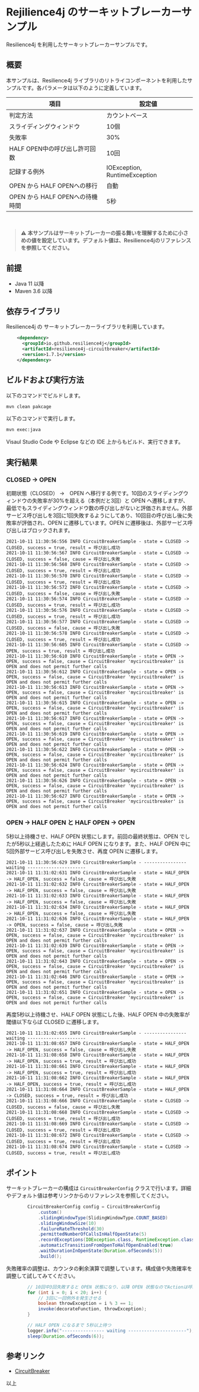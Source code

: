# Rejilience4j のサーキットブレーカーサンプル

Resilience4j を利用したサーキットブレーカーサンプルです。

## 概要

本サンプルは、Resilience4j ライブラリのリトライコンポーネントを利用したサンプルです。各パラメータは以下のように定義しています。

| 項目  | 設定値  |
|---|---|
| 判定方法  | カウントベース |
| スライディングウィンドウ| 10個 |
| 失敗率 | 30% |
| HALF OPEN中の呼び出し許可回数 | 10回 |
| 記録する例外| IOException, RuntimeException |
| OPEN から HALF OPENへの移行| 自動 |
| OPEN から HALF OPENへの待機時間 | 5秒 |

<br>

> :warning: **本サンプルはサーキットブレーカーの振る舞いを理解するために小さめの値を設定しています。デフォルト値は、Resilience4jのリファレンスを参照してください。**

## 前提

- Java 11 以降
- Maven 3.6 以降

## 依存ライブラリ

Resilience4j の サーキットブレーカーライブラリを利用しています。

```xml
    <dependency>
      <groupId>io.github.resilience4j</groupId>
      <artifactId>resilience4j-circuitbreaker</artifactId>
      <version>1.7.1</version>
    </dependency>
```

## ビルドおよび実行方法

以下のコマンドでビルドします。

```sh
mvn clean pakcage
```

以下のコマンドで実行します。

```sh
mvn exec:java 
```

Visaul Studio Code や Eclipse などの IDE 上からもビルド、実行できます。

## 実行結果

### CLOSED -> OPEN

初期状態（CLOSED） ->　OPEN へ移行する例です。10回のスライディングウィンドウの失敗率が30%を超える（本例だと3回）と OPEN へ遷移しますが、最低でもスライディングウィンドウ数の呼び出しがないと評価されません。外部サービス呼び出しを3回に1回失敗するようにしてあり、10回目の呼び出し後に失敗率が評価され、OPEN に遷移しています。OPEN に遷移後は、外部サービス呼び出しはブロックされます。

```log
2021-10-11 11:30:56:556 INFO CircuitBreakerSample - state = CLOSED -> CLOSED, success = true, result = 呼び出し成功
2021-10-11 11:30:56:567 INFO CircuitBreakerSample - state = CLOSED -> CLOSED, success = false, cause = 呼び出し失敗
2021-10-11 11:30:56:568 INFO CircuitBreakerSample - state = CLOSED -> CLOSED, success = true, result = 呼び出し成功
2021-10-11 11:30:56:570 INFO CircuitBreakerSample - state = CLOSED -> CLOSED, success = true, result = 呼び出し成功
2021-10-11 11:30:56:572 INFO CircuitBreakerSample - state = CLOSED -> CLOSED, success = false, cause = 呼び出し失敗
2021-10-11 11:30:56:574 INFO CircuitBreakerSample - state = CLOSED -> CLOSED, success = true, result = 呼び出し成功
2021-10-11 11:30:56:576 INFO CircuitBreakerSample - state = CLOSED -> CLOSED, success = true, result = 呼び出し成功
2021-10-11 11:30:56:577 INFO CircuitBreakerSample - state = CLOSED -> CLOSED, success = false, cause = 呼び出し失敗
2021-10-11 11:30:56:578 INFO CircuitBreakerSample - state = CLOSED -> CLOSED, success = true, result = 呼び出し成功
2021-10-11 11:30:56:605 INFO CircuitBreakerSample - state = CLOSED -> OPEN, success = true, result = 呼び出し成功
2021-10-11 11:30:56:610 INFO CircuitBreakerSample - state = OPEN -> OPEN, success = false, cause = CircuitBreaker 'mycircuitbreaker' is OPEN and does not permit further calls
2021-10-11 11:30:56:612 INFO CircuitBreakerSample - state = OPEN -> OPEN, success = false, cause = CircuitBreaker 'mycircuitbreaker' is OPEN and does not permit further calls
2021-10-11 11:30:56:613 INFO CircuitBreakerSample - state = OPEN -> OPEN, success = false, cause = CircuitBreaker 'mycircuitbreaker' is OPEN and does not permit further calls
2021-10-11 11:30:56:615 INFO CircuitBreakerSample - state = OPEN -> OPEN, success = false, cause = CircuitBreaker 'mycircuitbreaker' is OPEN and does not permit further calls
2021-10-11 11:30:56:617 INFO CircuitBreakerSample - state = OPEN -> OPEN, success = false, cause = CircuitBreaker 'mycircuitbreaker' is OPEN and does not permit further calls
2021-10-11 11:30:56:619 INFO CircuitBreakerSample - state = OPEN -> OPEN, success = false, cause = CircuitBreaker 'mycircuitbreaker' is OPEN and does not permit further calls
2021-10-11 11:30:56:622 INFO CircuitBreakerSample - state = OPEN -> OPEN, success = false, cause = CircuitBreaker 'mycircuitbreaker' is OPEN and does not permit further calls
2021-10-11 11:30:56:624 INFO CircuitBreakerSample - state = OPEN -> OPEN, success = false, cause = CircuitBreaker 'mycircuitbreaker' is OPEN and does not permit further calls
2021-10-11 11:30:56:626 INFO CircuitBreakerSample - state = OPEN -> OPEN, success = false, cause = CircuitBreaker 'mycircuitbreaker' is OPEN and does not permit further calls
2021-10-11 11:30:56:627 INFO CircuitBreakerSample - state = OPEN -> OPEN, success = false, cause = CircuitBreaker 'mycircuitbreaker' is OPEN and does not permit further calls
```

### OPEN -> HALF OPEN と HALF OPEN -> OPEN

5秒以上待機させ、HALF OPEN 状態にします。前回の最終状態は、OPEN でしたが5秒以上経過したために HALF OPEN になります。また、HALF OPEN 中に5回外部サービス呼び出しを失敗させ、再度 OPEN に遷移します。

```log
2021-10-11 11:30:56:629 INFO CircuitBreakerSample - ---------------- waiting ----------------------
2021-10-11 11:31:02:631 INFO CircuitBreakerSample - state = HALF_OPEN -> HALF_OPEN, success = false, cause = 呼び出し失敗
2021-10-11 11:31:02:632 INFO CircuitBreakerSample - state = HALF_OPEN -> HALF_OPEN, success = false, cause = 呼び出し失敗
2021-10-11 11:31:02:633 INFO CircuitBreakerSample - state = HALF_OPEN -> HALF_OPEN, success = false, cause = 呼び出し失敗
2021-10-11 11:31:02:634 INFO CircuitBreakerSample - state = HALF_OPEN -> HALF_OPEN, success = false, cause = 呼び出し失敗
2021-10-11 11:31:02:636 INFO CircuitBreakerSample - state = HALF_OPEN -> OPEN, success = false, cause = 呼び出し失敗
2021-10-11 11:31:02:637 INFO CircuitBreakerSample - state = OPEN -> OPEN, success = false, cause = CircuitBreaker 'mycircuitbreaker' is OPEN and does not permit further calls
2021-10-11 11:31:02:639 INFO CircuitBreakerSample - state = OPEN -> OPEN, success = false, cause = CircuitBreaker 'mycircuitbreaker' is OPEN and does not permit further calls
2021-10-11 11:31:02:643 INFO CircuitBreakerSample - state = OPEN -> OPEN, success = false, cause = CircuitBreaker 'mycircuitbreaker' is OPEN and does not permit further calls
2021-10-11 11:31:02:646 INFO CircuitBreakerSample - state = OPEN -> OPEN, success = false, cause = CircuitBreaker 'mycircuitbreaker' is OPEN and does not permit further calls
2021-10-11 11:31:02:651 INFO CircuitBreakerSample - state = OPEN -> OPEN, success = false, cause = CircuitBreaker 'mycircuitbreaker' is OPEN and does not permit further calls
```


再度5秒以上待機させ、HALF OPEN 状態にした後、HALF OPEN 中の失敗率が閾値以下ならば CLOSED に遷移します。

```log
2021-10-11 11:31:02:655 INFO CircuitBreakerSample - ---------------- waiting ----------------------
2021-10-11 11:31:08:657 INFO CircuitBreakerSample - state = HALF_OPEN -> HALF_OPEN, success = false, cause = 呼び出し失敗
2021-10-11 11:31:08:658 INFO CircuitBreakerSample - state = HALF_OPEN -> HALF_OPEN, success = true, result = 呼び出し成功
2021-10-11 11:31:08:661 INFO CircuitBreakerSample - state = HALF_OPEN -> HALF_OPEN, success = true, result = 呼び出し成功
2021-10-11 11:31:08:662 INFO CircuitBreakerSample - state = HALF_OPEN -> HALF_OPEN, success = true, result = 呼び出し成功
2021-10-11 11:31:08:664 INFO CircuitBreakerSample - state = HALF_OPEN -> CLOSED, success = true, result = 呼び出し成功
2021-10-11 11:31:08:666 INFO CircuitBreakerSample - state = CLOSED -> CLOSED, success = false, cause = 呼び出し失敗
2021-10-11 11:31:08:668 INFO CircuitBreakerSample - state = CLOSED -> CLOSED, success = true, result = 呼び出し成功
2021-10-11 11:31:08:669 INFO CircuitBreakerSample - state = CLOSED -> CLOSED, success = true, result = 呼び出し成功
2021-10-11 11:31:08:672 INFO CircuitBreakerSample - state = CLOSED -> CLOSED, success = true, result = 呼び出し成功
2021-10-11 11:31:08:674 INFO CircuitBreakerSample - state = CLOSED -> CLOSED, success = true, result = 呼び出し成功
```

## ポイント


サーキットブレーカーの構成は `CircuitBreakerConfig` クラスで行います。詳細やデフォルト値は参考リンクからのリファレンスを参照してください。

```java
        CircuitBreakerConfig config = CircuitBreakerConfig
            .custom()
            .slidingWindowType(SlidingWindowType.COUNT_BASED)
            .slidingWindowSize(10)
            .failureRateThreshold(30)
            .permittedNumberOfCallsInHalfOpenState(5)
            .recordExceptions(IOException.class, RuntimeException.class)
            .automaticTransitionFromOpenToHalfOpenEnabled(true)
            .waitDurationInOpenState(Duration.ofSeconds(5))
            .build();
```

失敗確率の調整は、カウンタの剰余演算で調整しています。構成値や失敗確率を調整して試してみてください。

```java
        // 10回中3回失敗すると OPEN 状態になり、以降 OPEN 状態なのでActionは呼ばれない
        for (int i = 0; i < 20; i++) {
            // 3回に一回例外を発生させる
            boolean throwException = i % 3 == 1;
            invoke(decorateFunction, throwException);
        }

        // HALF OPEN になるまで 5秒以上待つ
        logger.info("---------------- waiting ----------------------");
        sleep(Duration.ofSeconds(6));
```
## 参考リンク

* [CircuitBreaker](https://resilience4j.readme.io/docs/circuitbreaker)

以上